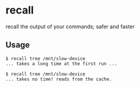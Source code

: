 # recall
recall the output of your commands; safer and faster

## Usage
```
$ recall tree /mnt/slow-device
... takes a long time at the first run ...

$ recall tree /mnt/slow-device
... takes no time! reads from the cache.
```
